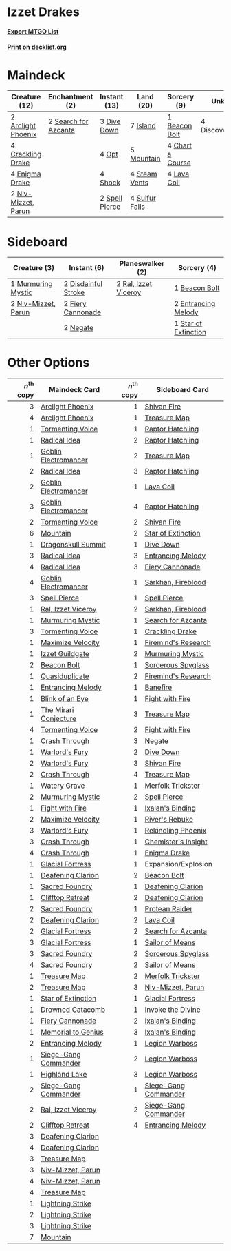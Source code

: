 # Izzet Drakes

#### [Export MTGO List](../collection/Izzet%20Drakes/Izzet%20Drakes.txt)
#### [Print on decklist.org](http://decklist.org/?deckmain=2%09Arclight%20Phoenix%0A1%09Beacon%20Bolt%0A4%09Chart%20a%20Course%0A4%09Crackling%20Drake%0A4%09Discovery/Dispersal%0A3%09Dive%20Down%0A4%09Enigma%20Drake%0A7%09Island%0A4%09Lava%20Coil%0A5%09Mountain%0A2%09Niv-Mizzet,%20Parun%0A4%09Opt%0A2%09Search%20for%20Azcanta%0A4%09Shock%0A2%09Spell%20Pierce%0A4%09Steam%20Vents%0A4%09Sulfur%20Falls&deckside=1%09Beacon%20Bolt%0A2%09Disdainful%20Stroke%0A2%09Entrancing%20Melody%0A2%09Fiery%20Cannonade%0A1%09Murmuring%20Mystic%0A2%09Negate%0A2%09Niv-Mizzet,%20Parun%0A2%09Ral,%20Izzet%20Viceroy%0A1%09Star%20of%20Extinction)
# Maindeck

|                                        Creature (12)                                         |                                        Enchantment (2)                                        |                                      Instant (13)                                       |                                        Land (20)                                        |                                        Sorcery (9)                                        |     Unknown (4)     |
|----------------------------------------------------------------------------------------------|-----------------------------------------------------------------------------------------------|-----------------------------------------------------------------------------------------|-----------------------------------------------------------------------------------------|-------------------------------------------------------------------------------------------|---------------------|
|2 [Arclight Phoenix](http://gatherer.wizards.com/Pages/Card/Details.aspx?multiverseid=452841) |2 [Search for Azcanta](http://gatherer.wizards.com/Pages/Card/Details.aspx?multiverseid=435226)|3 [Dive Down](http://gatherer.wizards.com/Pages/Card/Details.aspx?multiverseid=435205)   |7 [Island](http://gatherer.wizards.com/Pages/Card/Details.aspx?multiverseid=439602)      |1 [Beacon Bolt](http://gatherer.wizards.com/Pages/Card/Details.aspx?multiverseid=452904)   |4 Discovery/Dispersal|
|4 [Crackling Drake](http://gatherer.wizards.com/Pages/Card/Details.aspx?multiverseid=452913)  |                                                                                               |4 [Opt](http://gatherer.wizards.com/Pages/Card/Details.aspx?multiverseid=435217)         |5 [Mountain](http://gatherer.wizards.com/Pages/Card/Details.aspx?multiverseid=439604)    |4 [Chart a Course](http://gatherer.wizards.com/Pages/Card/Details.aspx?multiverseid=435200)|                     |
|4 [Enigma Drake](http://gatherer.wizards.com/Pages/Card/Details.aspx?multiverseid=447352)     |                                                                                               |4 [Shock](http://gatherer.wizards.com/Pages/Card/Details.aspx?multiverseid=386365)       |4 [Steam Vents](http://gatherer.wizards.com/Pages/Card/Details.aspx?multiverseid=405109) |4 [Lava Coil](http://gatherer.wizards.com/Pages/Card/Details.aspx?multiverseid=452858)     |                     |
|2 [Niv-Mizzet, Parun](http://gatherer.wizards.com/Pages/Card/Details.aspx?multiverseid=452942)|                                                                                               |2 [Spell Pierce](http://gatherer.wizards.com/Pages/Card/Details.aspx?multiverseid=425876)|4 [Sulfur Falls](http://gatherer.wizards.com/Pages/Card/Details.aspx?multiverseid=241987)|                                                                                           |                     |


# Sideboard

|                                         Creature (3)                                         |                                         Instant (6)                                          |                                       Planeswalker (2)                                        |                                          Sorcery (4)                                          |
|----------------------------------------------------------------------------------------------|----------------------------------------------------------------------------------------------|-----------------------------------------------------------------------------------------------|-----------------------------------------------------------------------------------------------|
|1 [Murmuring Mystic](http://gatherer.wizards.com/Pages/Card/Details.aspx?multiverseid=452795) |2 [Disdainful Stroke](http://gatherer.wizards.com/Pages/Card/Details.aspx?multiverseid=446776)|2 [Ral, Izzet Viceroy](http://gatherer.wizards.com/Pages/Card/Details.aspx?multiverseid=452945)|1 [Beacon Bolt](http://gatherer.wizards.com/Pages/Card/Details.aspx?multiverseid=452904)       |
|2 [Niv-Mizzet, Parun](http://gatherer.wizards.com/Pages/Card/Details.aspx?multiverseid=452942)|2 [Fiery Cannonade](http://gatherer.wizards.com/Pages/Card/Details.aspx?multiverseid=435297)  |                                                                                               |2 [Entrancing Melody](http://gatherer.wizards.com/Pages/Card/Details.aspx?multiverseid=435207) |
|                                                                                              |2 [Negate](http://gatherer.wizards.com/Pages/Card/Details.aspx?multiverseid=447135)           |                                                                                               |1 [Star of Extinction](http://gatherer.wizards.com/Pages/Card/Details.aspx?multiverseid=435315)|


# Other Options

|*n*<sup>th</sup> copy|                                         Maindeck Card                                          |*n*<sup>th</sup> copy|                                        Sideboard Card                                         |
|--------------------:|------------------------------------------------------------------------------------------------|--------------------:|-----------------------------------------------------------------------------------------------|
|                    3|[Arclight Phoenix](http://gatherer.wizards.com/Pages/Card/Details.aspx?multiverseid=452841)     |                    1|[Shivan Fire](http://gatherer.wizards.com/Pages/Card/Details.aspx?multiverseid=443030)         |
|                    4|[Arclight Phoenix](http://gatherer.wizards.com/Pages/Card/Details.aspx?multiverseid=452841)     |                    1|[Treasure Map](http://gatherer.wizards.com/Pages/Card/Details.aspx?multiverseid=435410)        |
|                    1|[Tormenting Voice](http://gatherer.wizards.com/Pages/Card/Details.aspx?multiverseid=438716)     |                    1|[Raptor Hatchling](http://gatherer.wizards.com/Pages/Card/Details.aspx?multiverseid=435309)    |
|                    1|[Radical Idea](http://gatherer.wizards.com/Pages/Card/Details.aspx?multiverseid=452802)         |                    2|[Raptor Hatchling](http://gatherer.wizards.com/Pages/Card/Details.aspx?multiverseid=435309)    |
|                    1|[Goblin Electromancer](http://gatherer.wizards.com/Pages/Card/Details.aspx?multiverseid=425991) |                    2|[Treasure Map](http://gatherer.wizards.com/Pages/Card/Details.aspx?multiverseid=435410)        |
|                    2|[Radical Idea](http://gatherer.wizards.com/Pages/Card/Details.aspx?multiverseid=452802)         |                    3|[Raptor Hatchling](http://gatherer.wizards.com/Pages/Card/Details.aspx?multiverseid=435309)    |
|                    2|[Goblin Electromancer](http://gatherer.wizards.com/Pages/Card/Details.aspx?multiverseid=425991) |                    1|[Lava Coil](http://gatherer.wizards.com/Pages/Card/Details.aspx?multiverseid=452858)           |
|                    3|[Goblin Electromancer](http://gatherer.wizards.com/Pages/Card/Details.aspx?multiverseid=425991) |                    4|[Raptor Hatchling](http://gatherer.wizards.com/Pages/Card/Details.aspx?multiverseid=435309)    |
|                    2|[Tormenting Voice](http://gatherer.wizards.com/Pages/Card/Details.aspx?multiverseid=438716)     |                    2|[Shivan Fire](http://gatherer.wizards.com/Pages/Card/Details.aspx?multiverseid=443030)         |
|                    6|[Mountain](http://gatherer.wizards.com/Pages/Card/Details.aspx?multiverseid=439604)             |                    2|[Star of Extinction](http://gatherer.wizards.com/Pages/Card/Details.aspx?multiverseid=435315)  |
|                    1|[Dragonskull Summit](http://gatherer.wizards.com/Pages/Card/Details.aspx?multiverseid=420909)   |                    1|[Dive Down](http://gatherer.wizards.com/Pages/Card/Details.aspx?multiverseid=435205)           |
|                    3|[Radical Idea](http://gatherer.wizards.com/Pages/Card/Details.aspx?multiverseid=452802)         |                    3|[Entrancing Melody](http://gatherer.wizards.com/Pages/Card/Details.aspx?multiverseid=435207)   |
|                    4|[Radical Idea](http://gatherer.wizards.com/Pages/Card/Details.aspx?multiverseid=452802)         |                    3|[Fiery Cannonade](http://gatherer.wizards.com/Pages/Card/Details.aspx?multiverseid=435297)     |
|                    4|[Goblin Electromancer](http://gatherer.wizards.com/Pages/Card/Details.aspx?multiverseid=425991) |                    1|[Sarkhan, Fireblood](http://gatherer.wizards.com/Pages/Card/Details.aspx?multiverseid=447290)  |
|                    3|[Spell Pierce](http://gatherer.wizards.com/Pages/Card/Details.aspx?multiverseid=425876)         |                    1|[Spell Pierce](http://gatherer.wizards.com/Pages/Card/Details.aspx?multiverseid=425876)        |
|                    1|[Ral, Izzet Viceroy](http://gatherer.wizards.com/Pages/Card/Details.aspx?multiverseid=452945)   |                    2|[Sarkhan, Fireblood](http://gatherer.wizards.com/Pages/Card/Details.aspx?multiverseid=447290)  |
|                    1|[Murmuring Mystic](http://gatherer.wizards.com/Pages/Card/Details.aspx?multiverseid=452795)     |                    1|[Search for Azcanta](http://gatherer.wizards.com/Pages/Card/Details.aspx?multiverseid=435226)  |
|                    3|[Tormenting Voice](http://gatherer.wizards.com/Pages/Card/Details.aspx?multiverseid=438716)     |                    1|[Crackling Drake](http://gatherer.wizards.com/Pages/Card/Details.aspx?multiverseid=452913)     |
|                    1|[Maximize Velocity](http://gatherer.wizards.com/Pages/Card/Details.aspx?multiverseid=452861)    |                    1|[Firemind's Research](http://gatherer.wizards.com/Pages/Card/Details.aspx?multiverseid=452921) |
|                    1|[Izzet Guildgate](http://gatherer.wizards.com/Pages/Card/Details.aspx?multiverseid=426062)      |                    2|[Murmuring Mystic](http://gatherer.wizards.com/Pages/Card/Details.aspx?multiverseid=452795)    |
|                    2|[Beacon Bolt](http://gatherer.wizards.com/Pages/Card/Details.aspx?multiverseid=452904)          |                    1|[Sorcerous Spyglass](http://gatherer.wizards.com/Pages/Card/Details.aspx?multiverseid=435407)  |
|                    1|[Quasiduplicate](http://gatherer.wizards.com/Pages/Card/Details.aspx?multiverseid=452801)       |                    2|[Firemind's Research](http://gatherer.wizards.com/Pages/Card/Details.aspx?multiverseid=452921) |
|                    1|[Entrancing Melody](http://gatherer.wizards.com/Pages/Card/Details.aspx?multiverseid=435207)    |                    1|[Banefire](http://gatherer.wizards.com/Pages/Card/Details.aspx?multiverseid=397676)            |
|                    1|[Blink of an Eye](http://gatherer.wizards.com/Pages/Card/Details.aspx?multiverseid=442934)      |                    1|[Fight with Fire](http://gatherer.wizards.com/Pages/Card/Details.aspx?multiverseid=443007)     |
|                    1|[The Mirari Conjecture](http://gatherer.wizards.com/Pages/Card/Details.aspx?multiverseid=442945)|                    3|[Treasure Map](http://gatherer.wizards.com/Pages/Card/Details.aspx?multiverseid=435410)        |
|                    4|[Tormenting Voice](http://gatherer.wizards.com/Pages/Card/Details.aspx?multiverseid=438716)     |                    2|[Fight with Fire](http://gatherer.wizards.com/Pages/Card/Details.aspx?multiverseid=443007)     |
|                    1|[Crash Through](http://gatherer.wizards.com/Pages/Card/Details.aspx?multiverseid=447269)        |                    3|[Negate](http://gatherer.wizards.com/Pages/Card/Details.aspx?multiverseid=447135)              |
|                    1|[Warlord's Fury](http://gatherer.wizards.com/Pages/Card/Details.aspx?multiverseid=443039)       |                    2|[Dive Down](http://gatherer.wizards.com/Pages/Card/Details.aspx?multiverseid=435205)           |
|                    2|[Warlord's Fury](http://gatherer.wizards.com/Pages/Card/Details.aspx?multiverseid=443039)       |                    3|[Shivan Fire](http://gatherer.wizards.com/Pages/Card/Details.aspx?multiverseid=443030)         |
|                    2|[Crash Through](http://gatherer.wizards.com/Pages/Card/Details.aspx?multiverseid=447269)        |                    4|[Treasure Map](http://gatherer.wizards.com/Pages/Card/Details.aspx?multiverseid=435410)        |
|                    1|[Watery Grave](http://gatherer.wizards.com/Pages/Card/Details.aspx?multiverseid=405114)         |                    1|[Merfolk Trickster](http://gatherer.wizards.com/Pages/Card/Details.aspx?multiverseid=442944)   |
|                    2|[Murmuring Mystic](http://gatherer.wizards.com/Pages/Card/Details.aspx?multiverseid=452795)     |                    2|[Spell Pierce](http://gatherer.wizards.com/Pages/Card/Details.aspx?multiverseid=425876)        |
|                    1|[Fight with Fire](http://gatherer.wizards.com/Pages/Card/Details.aspx?multiverseid=443007)      |                    1|[Ixalan's Binding](http://gatherer.wizards.com/Pages/Card/Details.aspx?multiverseid=435168)    |
|                    2|[Maximize Velocity](http://gatherer.wizards.com/Pages/Card/Details.aspx?multiverseid=452861)    |                    1|[River's Rebuke](http://gatherer.wizards.com/Pages/Card/Details.aspx?multiverseid=435223)      |
|                    3|[Warlord's Fury](http://gatherer.wizards.com/Pages/Card/Details.aspx?multiverseid=443039)       |                    1|[Rekindling Phoenix](http://gatherer.wizards.com/Pages/Card/Details.aspx?multiverseid=439768)  |
|                    3|[Crash Through](http://gatherer.wizards.com/Pages/Card/Details.aspx?multiverseid=447269)        |                    1|[Chemister's Insight](http://gatherer.wizards.com/Pages/Card/Details.aspx?multiverseid=452782) |
|                    4|[Crash Through](http://gatherer.wizards.com/Pages/Card/Details.aspx?multiverseid=447269)        |                    1|[Enigma Drake](http://gatherer.wizards.com/Pages/Card/Details.aspx?multiverseid=447352)        |
|                    1|[Glacial Fortress](http://gatherer.wizards.com/Pages/Card/Details.aspx?multiverseid=435416)     |                    1|Expansion/Explosion                                                                            |
|                    1|[Deafening Clarion](http://gatherer.wizards.com/Pages/Card/Details.aspx?multiverseid=452915)    |                    2|[Beacon Bolt](http://gatherer.wizards.com/Pages/Card/Details.aspx?multiverseid=452904)         |
|                    1|[Sacred Foundry](http://gatherer.wizards.com/Pages/Card/Details.aspx?multiverseid=405106)       |                    1|[Deafening Clarion](http://gatherer.wizards.com/Pages/Card/Details.aspx?multiverseid=452915)   |
|                    1|[Clifftop Retreat](http://gatherer.wizards.com/Pages/Card/Details.aspx?multiverseid=241980)     |                    2|[Deafening Clarion](http://gatherer.wizards.com/Pages/Card/Details.aspx?multiverseid=452915)   |
|                    2|[Sacred Foundry](http://gatherer.wizards.com/Pages/Card/Details.aspx?multiverseid=405106)       |                    1|[Protean Raider](http://gatherer.wizards.com/Pages/Card/Details.aspx?multiverseid=439828)      |
|                    2|[Deafening Clarion](http://gatherer.wizards.com/Pages/Card/Details.aspx?multiverseid=452915)    |                    2|[Lava Coil](http://gatherer.wizards.com/Pages/Card/Details.aspx?multiverseid=452858)           |
|                    2|[Glacial Fortress](http://gatherer.wizards.com/Pages/Card/Details.aspx?multiverseid=435416)     |                    2|[Search for Azcanta](http://gatherer.wizards.com/Pages/Card/Details.aspx?multiverseid=435226)  |
|                    3|[Glacial Fortress](http://gatherer.wizards.com/Pages/Card/Details.aspx?multiverseid=435416)     |                    1|[Sailor of Means](http://gatherer.wizards.com/Pages/Card/Details.aspx?multiverseid=435225)     |
|                    3|[Sacred Foundry](http://gatherer.wizards.com/Pages/Card/Details.aspx?multiverseid=405106)       |                    2|[Sorcerous Spyglass](http://gatherer.wizards.com/Pages/Card/Details.aspx?multiverseid=435407)  |
|                    4|[Sacred Foundry](http://gatherer.wizards.com/Pages/Card/Details.aspx?multiverseid=405106)       |                    2|[Sailor of Means](http://gatherer.wizards.com/Pages/Card/Details.aspx?multiverseid=435225)     |
|                    1|[Treasure Map](http://gatherer.wizards.com/Pages/Card/Details.aspx?multiverseid=435410)         |                    2|[Merfolk Trickster](http://gatherer.wizards.com/Pages/Card/Details.aspx?multiverseid=442944)   |
|                    2|[Treasure Map](http://gatherer.wizards.com/Pages/Card/Details.aspx?multiverseid=435410)         |                    3|[Niv-Mizzet, Parun](http://gatherer.wizards.com/Pages/Card/Details.aspx?multiverseid=452942)   |
|                    1|[Star of Extinction](http://gatherer.wizards.com/Pages/Card/Details.aspx?multiverseid=435315)   |                    1|[Glacial Fortress](http://gatherer.wizards.com/Pages/Card/Details.aspx?multiverseid=435416)    |
|                    1|[Drowned Catacomb](http://gatherer.wizards.com/Pages/Card/Details.aspx?multiverseid=430633)     |                    1|[Invoke the Divine](http://gatherer.wizards.com/Pages/Card/Details.aspx?multiverseid=447152)   |
|                    1|[Fiery Cannonade](http://gatherer.wizards.com/Pages/Card/Details.aspx?multiverseid=435297)      |                    2|[Ixalan's Binding](http://gatherer.wizards.com/Pages/Card/Details.aspx?multiverseid=435168)    |
|                    1|[Memorial to Genius](http://gatherer.wizards.com/Pages/Card/Details.aspx?multiverseid=443131)   |                    3|[Ixalan's Binding](http://gatherer.wizards.com/Pages/Card/Details.aspx?multiverseid=435168)    |
|                    2|[Entrancing Melody](http://gatherer.wizards.com/Pages/Card/Details.aspx?multiverseid=435207)    |                    1|[Legion Warboss](http://gatherer.wizards.com/Pages/Card/Details.aspx?multiverseid=452859)      |
|                    1|[Siege-Gang Commander](http://gatherer.wizards.com/Pages/Card/Details.aspx?multiverseid=413689) |                    2|[Legion Warboss](http://gatherer.wizards.com/Pages/Card/Details.aspx?multiverseid=452859)      |
|                    1|[Highland Lake](http://gatherer.wizards.com/Pages/Card/Details.aspx?multiverseid=451210)        |                    3|[Legion Warboss](http://gatherer.wizards.com/Pages/Card/Details.aspx?multiverseid=452859)      |
|                    2|[Siege-Gang Commander](http://gatherer.wizards.com/Pages/Card/Details.aspx?multiverseid=413689) |                    1|[Siege-Gang Commander](http://gatherer.wizards.com/Pages/Card/Details.aspx?multiverseid=413689)|
|                    2|[Ral, Izzet Viceroy](http://gatherer.wizards.com/Pages/Card/Details.aspx?multiverseid=452945)   |                    2|[Siege-Gang Commander](http://gatherer.wizards.com/Pages/Card/Details.aspx?multiverseid=413689)|
|                    2|[Clifftop Retreat](http://gatherer.wizards.com/Pages/Card/Details.aspx?multiverseid=241980)     |                    4|[Entrancing Melody](http://gatherer.wizards.com/Pages/Card/Details.aspx?multiverseid=435207)   |
|                    3|[Deafening Clarion](http://gatherer.wizards.com/Pages/Card/Details.aspx?multiverseid=452915)    |                     |                                                                                               |
|                    4|[Deafening Clarion](http://gatherer.wizards.com/Pages/Card/Details.aspx?multiverseid=452915)    |                     |                                                                                               |
|                    3|[Treasure Map](http://gatherer.wizards.com/Pages/Card/Details.aspx?multiverseid=435410)         |                     |                                                                                               |
|                    3|[Niv-Mizzet, Parun](http://gatherer.wizards.com/Pages/Card/Details.aspx?multiverseid=452942)    |                     |                                                                                               |
|                    4|[Niv-Mizzet, Parun](http://gatherer.wizards.com/Pages/Card/Details.aspx?multiverseid=452942)    |                     |                                                                                               |
|                    4|[Treasure Map](http://gatherer.wizards.com/Pages/Card/Details.aspx?multiverseid=435410)         |                     |                                                                                               |
|                    1|[Lightning Strike](http://gatherer.wizards.com/Pages/Card/Details.aspx?multiverseid=435303)     |                     |                                                                                               |
|                    2|[Lightning Strike](http://gatherer.wizards.com/Pages/Card/Details.aspx?multiverseid=435303)     |                     |                                                                                               |
|                    3|[Lightning Strike](http://gatherer.wizards.com/Pages/Card/Details.aspx?multiverseid=435303)     |                     |                                                                                               |
|                    7|[Mountain](http://gatherer.wizards.com/Pages/Card/Details.aspx?multiverseid=439604)             |                     |                                                                                               |

